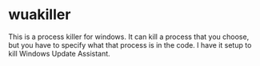 # wuakiller
This is a process killer for windows. It can kill a process that you choose, but you have to specify what that process is in the code. I have it setup to kill Windows Update Assistant.
